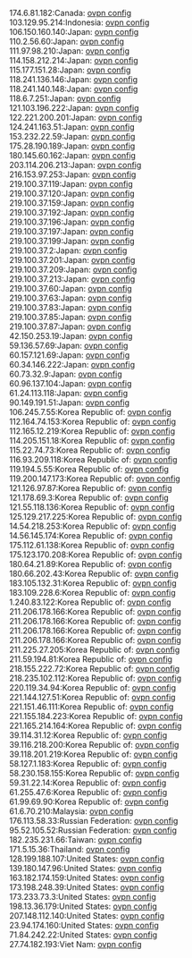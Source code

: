 174.6.81.182:Canada: [ovpn config](vpn/174_6_81_182.ovpn)  
103.129.95.214:Indonesia: [ovpn config](vpn/103_129_95_214.ovpn)  
106.150.160.140:Japan: [ovpn config](vpn/106_150_160_140.ovpn)  
110.2.56.60:Japan: [ovpn config](vpn/110_2_56_60.ovpn)  
111.97.98.210:Japan: [ovpn config](vpn/111_97_98_210.ovpn)  
114.158.212.214:Japan: [ovpn config](vpn/114_158_212_214.ovpn)  
115.177.151.28:Japan: [ovpn config](vpn/115_177_151_28.ovpn)  
118.241.136.146:Japan: [ovpn config](vpn/118_241_136_146.ovpn)  
118.241.140.148:Japan: [ovpn config](vpn/118_241_140_148.ovpn)  
118.6.7.251:Japan: [ovpn config](vpn/118_6_7_251.ovpn)  
121.103.196.222:Japan: [ovpn config](vpn/121_103_196_222.ovpn)  
122.221.200.201:Japan: [ovpn config](vpn/122_221_200_201.ovpn)  
124.241.163.51:Japan: [ovpn config](vpn/124_241_163_51.ovpn)  
153.232.22.59:Japan: [ovpn config](vpn/153_232_22_59.ovpn)  
175.28.190.189:Japan: [ovpn config](vpn/175_28_190_189.ovpn)  
180.145.60.162:Japan: [ovpn config](vpn/180_145_60_162.ovpn)  
203.114.206.213:Japan: [ovpn config](vpn/203_114_206_213.ovpn)  
216.153.97.253:Japan: [ovpn config](vpn/216_153_97_253.ovpn)  
219.100.37.119:Japan: [ovpn config](vpn/219_100_37_119.ovpn)  
219.100.37.120:Japan: [ovpn config](vpn/219_100_37_120.ovpn)  
219.100.37.159:Japan: [ovpn config](vpn/219_100_37_159.ovpn)  
219.100.37.192:Japan: [ovpn config](vpn/219_100_37_192.ovpn)  
219.100.37.196:Japan: [ovpn config](vpn/219_100_37_196.ovpn)  
219.100.37.197:Japan: [ovpn config](vpn/219_100_37_197.ovpn)  
219.100.37.199:Japan: [ovpn config](vpn/219_100_37_199.ovpn)  
219.100.37.2:Japan: [ovpn config](vpn/219_100_37_2.ovpn)  
219.100.37.201:Japan: [ovpn config](vpn/219_100_37_201.ovpn)  
219.100.37.209:Japan: [ovpn config](vpn/219_100_37_209.ovpn)  
219.100.37.213:Japan: [ovpn config](vpn/219_100_37_213.ovpn)  
219.100.37.60:Japan: [ovpn config](vpn/219_100_37_60.ovpn)  
219.100.37.63:Japan: [ovpn config](vpn/219_100_37_63.ovpn)  
219.100.37.83:Japan: [ovpn config](vpn/219_100_37_83.ovpn)  
219.100.37.85:Japan: [ovpn config](vpn/219_100_37_85.ovpn)  
219.100.37.87:Japan: [ovpn config](vpn/219_100_37_87.ovpn)  
42.150.253.19:Japan: [ovpn config](vpn/42_150_253_19.ovpn)  
59.136.57.69:Japan: [ovpn config](vpn/59_136_57_69.ovpn)  
60.157.121.69:Japan: [ovpn config](vpn/60_157_121_69.ovpn)  
60.34.146.222:Japan: [ovpn config](vpn/60_34_146_222.ovpn)  
60.73.32.9:Japan: [ovpn config](vpn/60_73_32_9.ovpn)  
60.96.137.104:Japan: [ovpn config](vpn/60_96_137_104.ovpn)  
61.24.113.118:Japan: [ovpn config](vpn/61_24_113_118.ovpn)  
90.149.191.51:Japan: [ovpn config](vpn/90_149_191_51.ovpn)  
106.245.7.55:Korea Republic of: [ovpn config](vpn/106_245_7_55.ovpn)  
112.164.74.153:Korea Republic of: [ovpn config](vpn/112_164_74_153.ovpn)  
112.165.12.219:Korea Republic of: [ovpn config](vpn/112_165_12_219.ovpn)  
114.205.151.18:Korea Republic of: [ovpn config](vpn/114_205_151_18.ovpn)  
115.22.74.73:Korea Republic of: [ovpn config](vpn/115_22_74_73.ovpn)  
116.93.209.118:Korea Republic of: [ovpn config](vpn/116_93_209_118.ovpn)  
119.194.5.55:Korea Republic of: [ovpn config](vpn/119_194_5_55.ovpn)  
119.200.147.173:Korea Republic of: [ovpn config](vpn/119_200_147_173.ovpn)  
121.126.97.87:Korea Republic of: [ovpn config](vpn/121_126_97_87.ovpn)  
121.178.69.3:Korea Republic of: [ovpn config](vpn/121_178_69_3.ovpn)  
121.55.118.136:Korea Republic of: [ovpn config](vpn/121_55_118_136.ovpn)  
125.129.217.225:Korea Republic of: [ovpn config](vpn/125_129_217_225.ovpn)  
14.54.218.253:Korea Republic of: [ovpn config](vpn/14_54_218_253.ovpn)  
14.56.145.174:Korea Republic of: [ovpn config](vpn/14_56_145_174.ovpn)  
175.112.61.138:Korea Republic of: [ovpn config](vpn/175_112_61_138.ovpn)  
175.123.170.208:Korea Republic of: [ovpn config](vpn/175_123_170_208.ovpn)  
180.64.21.89:Korea Republic of: [ovpn config](vpn/180_64_21_89.ovpn)  
180.66.202.43:Korea Republic of: [ovpn config](vpn/180_66_202_43.ovpn)  
183.105.132.31:Korea Republic of: [ovpn config](vpn/183_105_132_31.ovpn)  
183.109.228.6:Korea Republic of: [ovpn config](vpn/183_109_228_6.ovpn)  
1.240.83.122:Korea Republic of: [ovpn config](vpn/1_240_83_122.ovpn)  
211.206.178.166:Korea Republic of: [ovpn config](vpn/211_206_178_166.ovpn)  
211.206.178.166:Korea Republic of: [ovpn config](vpn/211_206_178_166.ovpn)  
211.206.178.166:Korea Republic of: [ovpn config](vpn/211_206_178_166.ovpn)  
211.206.178.166:Korea Republic of: [ovpn config](vpn/211_206_178_166.ovpn)  
211.225.27.205:Korea Republic of: [ovpn config](vpn/211_225_27_205.ovpn)  
211.59.194.81:Korea Republic of: [ovpn config](vpn/211_59_194_81.ovpn)  
218.155.222.72:Korea Republic of: [ovpn config](vpn/218_155_222_72.ovpn)  
218.235.102.112:Korea Republic of: [ovpn config](vpn/218_235_102_112.ovpn)  
220.119.34.94:Korea Republic of: [ovpn config](vpn/220_119_34_94.ovpn)  
221.144.127.51:Korea Republic of: [ovpn config](vpn/221_144_127_51.ovpn)  
221.151.46.111:Korea Republic of: [ovpn config](vpn/221_151_46_111.ovpn)  
221.155.184.223:Korea Republic of: [ovpn config](vpn/221_155_184_223.ovpn)  
221.165.214.164:Korea Republic of: [ovpn config](vpn/221_165_214_164.ovpn)  
39.114.31.12:Korea Republic of: [ovpn config](vpn/39_114_31_12.ovpn)  
39.116.218.200:Korea Republic of: [ovpn config](vpn/39_116_218_200.ovpn)  
39.118.201.219:Korea Republic of: [ovpn config](vpn/39_118_201_219.ovpn)  
58.127.1.183:Korea Republic of: [ovpn config](vpn/58_127_1_183.ovpn)  
58.230.158.155:Korea Republic of: [ovpn config](vpn/58_230_158_155.ovpn)  
59.31.22.14:Korea Republic of: [ovpn config](vpn/59_31_22_14.ovpn)  
61.255.47.6:Korea Republic of: [ovpn config](vpn/61_255_47_6.ovpn)  
61.99.69.90:Korea Republic of: [ovpn config](vpn/61_99_69_90.ovpn)  
61.6.70.210:Malaysia: [ovpn config](vpn/61_6_70_210.ovpn)  
176.113.58.33:Russian Federation: [ovpn config](vpn/176_113_58_33.ovpn)  
95.52.105.52:Russian Federation: [ovpn config](vpn/95_52_105_52.ovpn)  
182.235.231.66:Taiwan: [ovpn config](vpn/182_235_231_66.ovpn)  
171.5.15.36:Thailand: [ovpn config](vpn/171_5_15_36.ovpn)  
128.199.188.107:United States: [ovpn config](vpn/128_199_188_107.ovpn)  
139.180.147.96:United States: [ovpn config](vpn/139_180_147_96.ovpn)  
163.182.174.159:United States: [ovpn config](vpn/163_182_174_159.ovpn)  
173.198.248.39:United States: [ovpn config](vpn/173_198_248_39.ovpn)  
173.233.73.3:United States: [ovpn config](vpn/173_233_73_3.ovpn)  
198.13.36.179:United States: [ovpn config](vpn/198_13_36_179.ovpn)  
207.148.112.140:United States: [ovpn config](vpn/207_148_112_140.ovpn)  
23.94.174.160:United States: [ovpn config](vpn/23_94_174_160.ovpn)  
71.84.242.22:United States: [ovpn config](vpn/71_84_242_22.ovpn)  
27.74.182.193:Viet Nam: [ovpn config](vpn/27_74_182_193.ovpn)  
